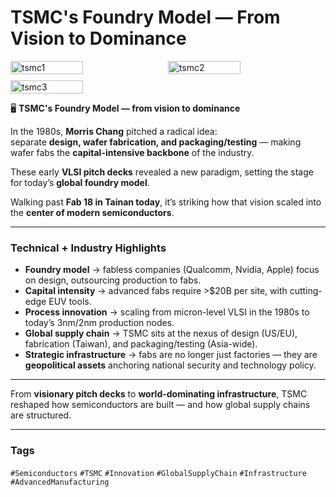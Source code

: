 # TSMC's Foundry Model — From Vision to Dominance

<div style="display:flex;flex-wrap:wrap;gap:10px">
  <img src="/alvin-site/JPG_VID/PXL_20250305_092201289.jpg?v=3" alt="tsmc1" width="48%">
  <img src="/alvin-site/JPG_VID/PXL_20250305_092208716.jpg?v=3" alt="tsmc2" width="48%">
  <img src="/alvin-site/JPG_VID/PXL_20250317_120501610.NIGHT.jpg" alt="tsmc3" width="48%">
</div>

🖥️ **TSMC's Foundry Model — from vision to dominance**  

In the 1980s, **Morris Chang** pitched a radical idea:  
separate **design, wafer fabrication, and packaging/testing** — making wafer fabs the **capital-intensive backbone** of the industry.  

These early **VLSI pitch decks** revealed a new paradigm, setting the stage for today’s **global foundry model**.  

Walking past **Fab 18 in Tainan today**, it’s striking how that vision scaled into the **center of modern semiconductors**.  

---

### Technical + Industry Highlights
- **Foundry model** → fabless companies (Qualcomm, Nvidia, Apple) focus on design, outsourcing production to fabs.  
- **Capital intensity** → advanced fabs require >$20B per site, with cutting-edge EUV tools.  
- **Process innovation** → scaling from micron-level VLSI in the 1980s to today’s 3nm/2nm production nodes.  
- **Global supply chain** → TSMC sits at the nexus of design (US/EU), fabrication (Taiwan), and packaging/testing (Asia-wide).  
- **Strategic infrastructure** → fabs are no longer just factories — they are **geopolitical assets** anchoring national security and technology policy.  

---

From **visionary pitch decks** to **world-dominating infrastructure**, TSMC reshaped how semiconductors are built — and how global supply chains are structured.  

---

### Tags  
`#Semiconductors` `#TSMC` `#Innovation` `#GlobalSupplyChain` `#Infrastructure` `#AdvancedManufacturing`
